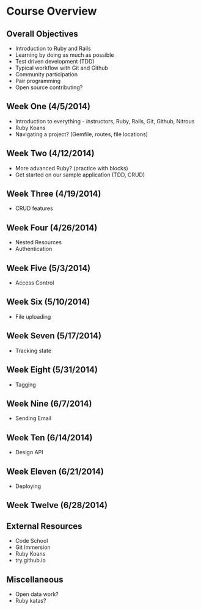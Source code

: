# Course Overview

## Overall Objectives
* Introduction to Ruby and Rails
* Learning by doing as much as possible
* Test driven development (TDD)
* Typical workflow with Git and Github
* Community participation
* Pair programming
* Open source contributing?

## Week One (4/5/2014)
* Introduction to everything - instructors, Ruby, Rails, Git, Github, Nitrous
* Ruby Koans
* Navigating a project? (Gemfile, routes, file locations)

## Week Two (4/12/2014)
* More advanced Ruby? (practice with blocks)
* Get started on our sample application (TDD, CRUD)

## Week Three (4/19/2014)
* CRUD features

## Week Four (4/26/2014)
* Nested Resources
* Authentication

## Week Five (5/3/2014)
* Access Control

## Week Six (5/10/2014)
* File uploading

## Week Seven (5/17/2014)
* Tracking state

## Week Eight (5/31/2014)
* Tagging

## Week Nine (6/7/2014)
* Sending Email

## Week Ten (6/14/2014)
* Design API

## Week Eleven (6/21/2014)
* Deploying

## Week Twelve (6/28/2014)










## External Resources
* Code School
* Git Immersion
* Ruby Koans
* try.github.io



## Miscellaneous
* Open data work?
* Ruby katas?

